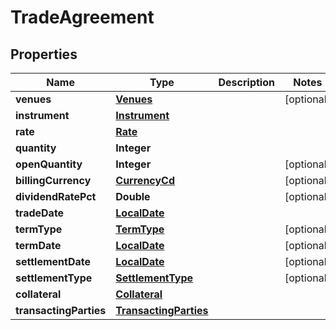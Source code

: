 # TradeAgreement

## Properties
Name | Type | Description | Notes
------------ | ------------- | ------------- | -------------
**venues** | [**Venues**](Venues.md) |  |  [optional]
**instrument** | [**Instrument**](Instrument.md) |  | 
**rate** | [**Rate**](Rate.md) |  | 
**quantity** | **Integer** |  | 
**openQuantity** | **Integer** |  |  [optional]
**billingCurrency** | [**CurrencyCd**](CurrencyCd.md) |  |  [optional]
**dividendRatePct** | **Double** |  |  [optional]
**tradeDate** | [**LocalDate**](LocalDate.md) |  | 
**termType** | [**TermType**](TermType.md) |  |  [optional]
**termDate** | [**LocalDate**](LocalDate.md) |  |  [optional]
**settlementDate** | [**LocalDate**](LocalDate.md) |  |  [optional]
**settlementType** | [**SettlementType**](SettlementType.md) |  |  [optional]
**collateral** | [**Collateral**](Collateral.md) |  | 
**transactingParties** | [**TransactingParties**](TransactingParties.md) |  | 
